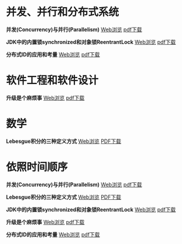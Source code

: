 
# 并发、并行和分布式系统

**并发(Concurrency)与并行(Parallelism)**  [Web浏览](https://github.com/QuChunhe/blogs/blob/master/Concurrency_vs_Parallelism.md)  [pdf下载](https://github.com/QuChunhe/blogs/raw/master/files/2020-05-25_Concurrency_vs_Parallelism.pdf)

**JDK中的内置锁synchronized和对象锁ReentrantLock**  [Web浏览](https://github.com/QuChunhe/blogs/blob/master/%E5%86%85%E7%BD%AE%E9%94%81synchronized%E5%92%8C%E5%AF%B9%E8%B1%A1%E9%94%81ReentrantLock.md)  [pdf下载](https://github.com/QuChunhe/blogs/raw/master/files/2020-06-07_synchronized_vs_ReentrantLock.pdf)

**分布式ID的应用和考量**  [Web浏览](https://github.com/QuChunhe/blogs/blob/master/%E5%88%86%E5%B8%83%E5%BC%8FID%E7%9A%84%E5%BA%94%E7%94%A8%E5%92%8C%E8%80%83%E9%87%8F.md)  [pdf下载](https://github.com/QuChunhe/blogs/raw/master/files/2020-06-14_%E5%88%86%E5%B8%83%E5%BC%8FID%E7%9A%84%E5%BA%94%E7%94%A8%E5%92%8C%E8%80%83%E9%87%8F.pdf)

# 软件工程和软件设计

**升级是个麻烦事**  [Web浏览](https://github.com/QuChunhe/blogs/blob/master/%E5%8D%87%E7%BA%A7%E6%98%AF%E4%B8%AA%E9%BA%BB%E7%83%A6%E4%BA%8B.md)  [pdf下载](https://github.com/QuChunhe/blogs/raw/master/files/2020-06-17_%E5%8D%87%E7%BA%A7%E6%98%AF%E4%B8%AA%E9%BA%BB%E7%83%A6%E4%BA%8B.pdf)




# 数学

**Lebesgue积分的三种定义方式**  [Web浏览](https://github.com/QuChunhe/blogs/blob/master/Lebesgue%E7%A7%AF%E5%88%86%E7%9A%84%E4%B8%89%E7%A7%8D%E5%AE%9A%E4%B9%89%E6%96%B9%E5%BC%8F.md)  [PDF下载](https://github.com/QuChunhe/blogs/raw/master/files/2020-05-31_Three_Definition_of_the_Lebesgue_Integral.pdf)


# 依照时间顺序

**并发(Concurrency)与并行(Parallelism)**  [Web浏览](https://github.com/QuChunhe/blogs/blob/master/Concurrency_vs_Parallelism.md)  [pdf下载](https://github.com/QuChunhe/blogs/raw/master/files/2020-05-25_Concurrency_vs_Parallelism.pdf)

**Lebesgue积分的三种定义方式**  [Web浏览](https://github.com/QuChunhe/blogs/blob/master/Lebesgue%E7%A7%AF%E5%88%86%E7%9A%84%E4%B8%89%E7%A7%8D%E5%AE%9A%E4%B9%89%E6%96%B9%E5%BC%8F.md)  [PDF下载](https://github.com/QuChunhe/blogs/raw/master/files/2020-05-31_Three_Definition_of_the_Lebesgue_Integral.pdf)

**JDK中的内置锁synchronized和对象锁ReentrantLock**  [Web浏览](https://github.com/QuChunhe/blogs/blob/master/%E5%86%85%E7%BD%AE%E9%94%81synchronized%E5%92%8C%E5%AF%B9%E8%B1%A1%E9%94%81ReentrantLock.md)  [pdf下载](https://github.com/QuChunhe/blogs/raw/master/files/2020-06-07_synchronized_vs_ReentrantLock.pdf)


**升级是个麻烦事**  [Web浏览](https://github.com/QuChunhe/blogs/blob/master/%E5%8D%87%E7%BA%A7%E6%98%AF%E4%B8%AA%E9%BA%BB%E7%83%A6%E4%BA%8B.md)  [pdf下载](https://github.com/QuChunhe/blogs/raw/master/files/2020-06-17_%E5%8D%87%E7%BA%A7%E6%98%AF%E4%B8%AA%E9%BA%BB%E7%83%A6%E4%BA%8B.pdf)


**分布式ID的应用和考量**  [Web浏览](https://github.com/QuChunhe/blogs/blob/master/%E5%88%86%E5%B8%83%E5%BC%8FID%E7%9A%84%E5%BA%94%E7%94%A8%E5%92%8C%E8%80%83%E9%87%8F.md)  [pdf下载](https://github.com/QuChunhe/blogs/raw/master/files/2020-06-14_%E5%88%86%E5%B8%83%E5%BC%8FID%E7%9A%84%E5%BA%94%E7%94%A8%E5%92%8C%E8%80%83%E9%87%8F.pdf)

